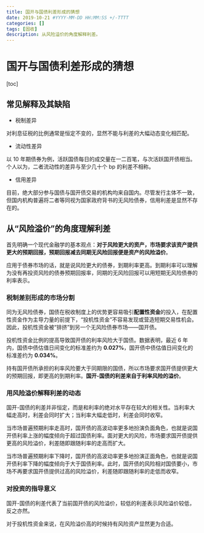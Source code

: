 ```yaml
---
title: 国开与国债利差形成的猜想
date: 2019-10-21 #YYYY-MM-DD HH:MM:SS +/-TTTT
categories: []
tags: [固收]
description: 从风险溢价的角度解释利差。
---
```


# 国开与国债利差形成的猜想

[toc]

## 常见解释及其缺陷

* 税制差异

对利息征税的比例通常是恒定不变的，显然不能与利差的大幅动态变化相匹配。

* 流动性差异

以 10 年期债券为例，活跃国债每日的成交量在一二百笔，与次活跃国开债相当。个人以为，二者流动性的差异与至少几十个 bp 的利差不相称。

* 信用差异

目前，绝大部分参与国债与国开债交易的机构均来自国内。尽管发行主体不一致，但国内机构普遍将二者等同视为国家政府背书的无风险债券，信用利差是显然不存在的。

## 从“风险溢价”的角度理解利差

首先明确一个现代金融学的基本观点：**对于风险更大的资产，市场要求该资产提供更大的预期回报，预期回报减去同期无风险回报便是资产的风险溢价**。

应用于债券市场的话，就是说风险更大的债券，到期利率更高。到期利率可以理解为没有再投资风险的债券预期回报率，同期的无风险回报可以用短期无风险债券的利率表示。

### 税制差别形成的市场分割

同为无风险债券，国债在税收制度上的优势更容易吸引**配置性资金**的投入，在配置性资金作为主导力量的前提下，“投机性资金”不容易发现或营造短期交易性机会。因此，投机性资金被“排挤”到另一个无风险债券市场——国开债。

投机性资金比例的提高导致国开债的利率风险大于国债。数据表明，最近 6 年内，国债中债估值日间变化的标准差约为 **0.027%**，国开债中债估值日间变化的标准差约为 **0.034%**。

持有国开债所承担的利率风险要大于同期限的国债，所以市场要求国开债提供更大的预期回报，即更高的到期利率。**国开-国债的利差来自于利率风险的溢价**。

### 用风险溢价解释利差的动态

国开-国债的利差并非恒定，而是和利率的绝对水平存在较大的相关性。当利率大幅走高时，利差会同时扩大；当利率大幅走低时，利差会同时收窄。

当市场普遍预期利率走高时，国开债的高波动率更多地扮演负面角色，也就是说国开债利率上涨的幅度倾向于超过国债利率。面对更大的风险，市场要求国开债提供更高的风险溢价，利差随即跟随利率的走高而扩大。

当市场普遍预期利率下降时，国开债的高波动率更多地扮演正面角色，也就是说国开债利率下降的幅度倾向于大于国债利率。此时，国开债的风险相对国债要小，市场不再要求国开债提供过高的风险溢价，利差随即跟随利率的走低而收窄。

### 对投资的指导意义

国开-国债的利差代表了当前国开债的风险溢价，较低的利差表示风险溢价较低，反之亦然。

对于投机性资金来说，在风险溢价高的时候持有风险资产显然更为合适。